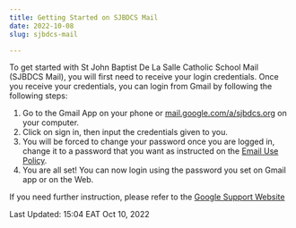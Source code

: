 ```yaml
---
title: Getting Started on SJBDCS Mail
date: 2022-10-08
slug: sjbdcs-mail

---
```

To get started with St John Baptist De La Salle Catholic School Mail (SJBDCS Mail), you will first need to receive your login credentials. Once you receive your credentials, you can login from Gmail by following the following steps:

1. Go to the Gmail App on your phone or [mail.google.com/a/sjbdcs.org](https://mail.google.com/a/sjbdcs.org) on your computer.
2. Click on sign in, then input the credentials given to you.
3. You will be forced to change your password once you are logged in, change it to a password that you want as instructed on the [Email Use Policy](https://sjbdcs.org/pages/email-use-policy/).
4. You are all set! You can now login using the password you set on Gmail app or on the Web.

If you need further instruction, please refer to the [Google Support Website](https://support.google.com)

Last Updated: 15:04 EAT Oct 10, 2022